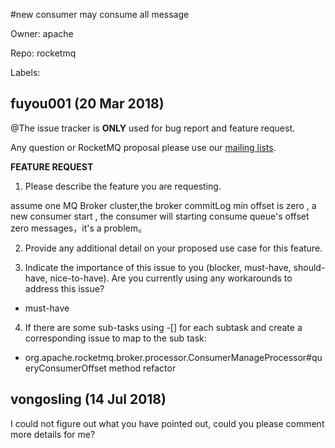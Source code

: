#new consumer may consume all message

Owner: apache

Repo: rocketmq

Labels: 

## fuyou001 (20 Mar 2018)

@The issue tracker is **ONLY** used for bug report and feature request. 

Any question or RocketMQ proposal please use our [mailing lists](http://rocketmq.apache.org/about/contact/).


**FEATURE REQUEST**
1. Please describe the feature you are requesting.

  assume one MQ Broker cluster,the broker commitLog min offset is zero , a new consumer start ,
the consumer will starting consume  queue's offset zero messages，it's a problem。

2. Provide any additional detail on your proposed use case for this feature.

3. Indicate the importance of this issue to you (blocker, must-have, should-have, nice-to-have). Are you currently using any workarounds to address this issue?

* must-have

4. If there are some sub-tasks using -[] for each subtask and create a corresponding issue to map to the sub task:
 * org.apache.rocketmq.broker.processor.ConsumerManageProcessor#queryConsumerOffset method   refactor

## vongosling (14 Jul 2018)

I could not figure out what you have pointed out, could you please comment more details for me?

